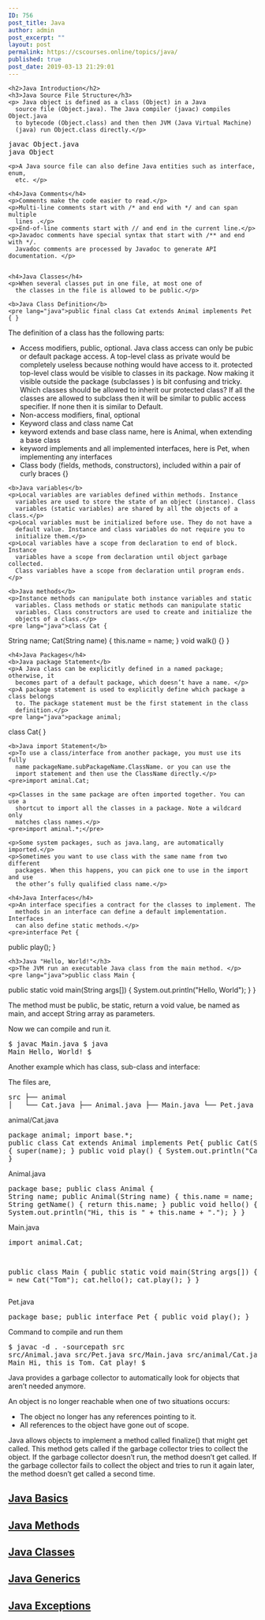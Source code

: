 ```yaml
---
ID: 756
post_title: Java
author: admin
post_excerpt: ""
layout: post
permalink: https://cscourses.online/topics/java/
published: true
post_date: 2019-03-13 21:29:01
---
```

    <h2>Java Introduction</h2>
    <h3>Java Source File Structure</h3>
    <p> Java object is defined as a class (Object) in a Java
      source file (Object.java). The Java compiler (javac) compiles Object.java
      to bytecode (Object.class) and then then JVM (Java Virtual Machine)
      (java) run Object.class directly.</p>
<pre>javac Object.java
java Object</pre>
    <p>A Java source file can also define Java entities such as interface, enum,
      etc. </p>

    <h4>Java Comments</h4>
    <p>Comments make the code easier to read.</p>
    <p>Multi-line comments start with /* and end with */ and can span multiple
      lines .</p>
    <p>End-of-line comments start with // and end in the current line.</p>
    <p>Javadoc comments have special syntax that start with /** and end with */.
      Javadoc comments are processed by Javadoc to generate API documentation. </p>
    

    <h4>Java Classes</h4>
    <p>When several classes put in one file, at most one of
      the classes in the file is allowed to be public.</p>
    
    <b>Java Class Definition</b>
    <pre lang="java">public final class Cat extends Animal implements Pet { }
</pre>
    <p>The definition of a class has the following parts:</p>
    <ul>
      <li>Access modifiers, public, optional. Java class access can only be pubic or default package access. A top-level class as private would be completely useless because nothing would have access to it. protected top-level class would be visible to classes in its package. Now making it visible outside the package (subclasses ) is bit confusing and tricky. Which classes should be allowed to inherit our protected class? If all the classes are allowed to subclass then it will be similar to public access specifier. If none then it is similar to Default.</li>
      <li>Non-access modifiers, final, optional</li>
      <li>Keyword class and class name Cat</li>
      <li>keyword extends and base class name, here is Animal, when extending a
        base class</li>
      <li>keyword implements and all implemented interfaces, here is Pet, when
        implementing any interfaces</li>
      <li>Class body (fields, methods, constructors), included within a pair of
        curly braces {} </li>
    </ul>

    <b>Java variables</b>
    <p>Local variables are variables defined within methods. Instance
      variables are used to store the state of an object (instance). Class
      variables (static variables) are shared by all the objects of a class.</p>
    <p>Local variables must be initialized before use. They do not have a
      default value. Instance and class variables do not require you to
      initialize them.</p>
    <p>Local variables have a scope from declaration to end of block. Instance
      variables have a scope from declaration until object garbage collected.
      Class variables have a scope from declaration until program ends.</p>

    <b>Java methods</b>
    <p>Instance methods can manipulate both instance variables and static
      variables. Class methods or static methods can manipulate static
      variables. Class constructors are used to create and initialize the
      objects of a class.</p>
    <pre lang="java">class Cat {
  String name;
  Cat(String name) { this.name = name; }
  void walk() {}
}
</pre>

    <h4>Java Packages</h4>
    <b>Java package Statement</b>
    <p>A Java class can be explicitly defined in a named package; otherwise, it
      becomes part of a default package, which doesn’t have a name. </p>
    <p>A package statement is used to explicitly define which package a class belongs
      to. The package statement must be the first statement in the class
      definition.</p>
    <pre lang="java">package animal;
class Cat{ }
</pre> 

    <b>Java import Statement</b>
    <p>To use a class/interface from another package, you must use its fully
      name packageName.subPackageName.ClassName. or you can use the
      import statement and then use the ClassName directly.</p>
    <pre>import aminal.Cat;
</pre>

    <p>Classes in the same package are often imported together. You can use a
      shortcut to import all the classes in a package. Note a wildcard only
      matches class names.</p>
    <pre>import aminal.*;</pre>

    <p>Some system packages, such as java.lang, are automatically imported.</p>
    <p>Sometimes you want to use class with the same name from two different
      packages. When this happens, you can pick one to use in the import and use
      the other’s fully qualified class name.</p>

    <h4>Java Interfaces</h4>
    <p>An interface specifies a contract for the classes to implement. The
      methods in an interface can define a default implementation. Interfaces
      can also define static methods.</p>
    <pre>interface Pet {
 public play();
}
</pre>

    <h3>Java "Hello, World!"</h3>
    <p>The JVM run an executable Java class from the main method. </p>
    <pre lang="java">public class Main {
  public static void main(String args[]) {
    System.out.println("Hello, World");
  }
}
</pre>
    <p>The method must be public, be static, return a void value, be named as
      main, and accept String array as parameters. </p>
    <p>Now we can compile and run it.</p>
    <pre>$ javac Main.java 
$ java Main 
Hello, World!
$ 
</pre>
    <p>Another example which has class, sub-class and interface:</p>
    <p>The files are,</p>
    <pre>src
├── animal
│&nbsp;&nbsp; └── Cat.java
├── Animal.java
├── Main.java
└── Pet.java
</pre>
    <p>animal/Cat.java</p>
    <pre lang="java">package animal;
import base.*;
public class Cat extends Animal implements Pet{
  public Cat(String name) { super(name); }
  public void play() { System.out.println("Cat play!"); }
}
</pre>
    <p>Animal.java</p>
    <pre>package base;
public class Animal {
  String name;
  public Animal(String name) { this.name = name; }
  public String getName() { return this.name; }
  public void hello() { System.out.println("Hi, this is " + this.name + "."); }
}</pre>
    <p>Main.java</p>
    <pre>import animal.Cat;

public class Main {
  public static void main(String args[]) {
    Cat cat = new Cat("Tom");
    cat.hello();
    cat.play();
  }
}
</pre>
    <p>Pet.java</p>
    <pre>package base;
public interface Pet {
  public void play();
}</pre>
    <p>Command to compile and run them</p>
    <pre>$ javac -d . -sourcepath src src/Animal.java  src/Pet.java src/Main.java src/animal/Cat.java 
$ java Main 
Hi, this is Tom.
Cat play!
$</pre>
    <p>Java provides a garbage collector to automatically look for objects that
      aren’t needed anymore.</p>
    <p>An object is no longer reachable when one of two situations occurs: </p>
    <ul>
      <li>The object no longer has any references pointing to it.</li>
      <li> All references to the object have gone out of scope.</li>
    </ul>
    <p>Java allows objects to implement a method called finalize() that might
      get called. This method gets called if the garbage collector tries to
      collect the object. If the garbage collector doesn’t run, the method
      doesn’t get called. If the garbage collector fails to collect the object
      and tries to run it again later, the method doesn’t get called a second
      time.</p>
    <h2><a href="/java/java-basics">Java Basics</a></h2>
    <h2><a href="/java/java-methods">Java Methods</a></h2>
    <h2><a href="/java/java-classes">Java Classes</a></h2>
    <h2><a href="/java/java-generics">Java Generics</a></h2>
    <h2><a href="/java/java-exceptions">Java Exceptions</a></h2>